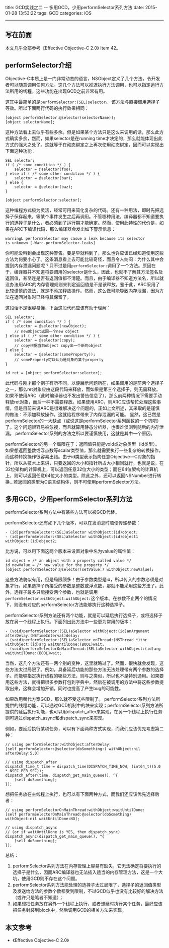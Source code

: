 title: GCD实践之二 -- 多用GCD，少用performSelector系列方法
date: 2015-01-28 13:53:22
tags: GCD
categories: iOS

---

## 写在前面

本文几乎全部参考《Effective Objective-C 2.0》 Item 42。

## performSelector介绍

Objective-C本质上是一门非常动态的语言，NSObject定义了几个方法，令开发者可以随意调用任何方法。这几个方法可以推迟执行方法调用，也可以指定运行方法所用的线程。这些功能在出现GCD之前非常有用。

这其中最简单的是`performSelector:(SEL)selector`。
该方法与直接调用选择子等效。所以下面两行代码的执行效果相同：

```objc
[object performSelector:@selector(selectorName)];
[object selectorName];
```

这种方法看上去似乎有些多余。但是如果某个方法只是这么来调用的话，那么此方式确实多余，然而，如果selector是在running time才决定的，那么就能体现出此方式的强大之处了。这就等于在动态绑定之上再次使用动态绑定，因而可以实现出下面这种功能：

```objc
SEL selector;
if ( /* some condition */ ) {
    selector = @selector(foo);
} else if ( /* some other condition */ ) {
    selector = @selector(bar);
} else {
    selector = @selector(baz);
}
    
[object performSelector:selector];
```

这种编程方式极为灵活，经常可用来简化复杂的代码。还有一种用法，即时先把选择子保存起来，等某个事件发生之后再调用。不管哪种用法，编译器都不知道要执行的选择子是什么，者必须到了运行期才能确定。然而，使用此特性的代价是，如果在ARC下编译代码，那么编译器会发出如下警示信息：

```
warningL performSelector may casue a leak because its selector
is unknown [-Warc-performSelector-leaks]
```

你可能没料到会出现这种警告。要是早就料到了，那么也许应该已经知道使用这些方法为何要小心了。这条消息看上去可能比较奇怪，而且令人纳闷：为什么其中会提到内存泄漏问题呢？只不过是用`performSelector:`调用了一个方法。原因在于，编译器并不知道将要调用的selector是什么，因此，也就不了解其方法签名及返回值，甚至连是否有返回值都不清楚。而且，由于编译器不知道方法名，所以就没办法用ARC的内存管理规则来判定返回值是不是该释放。鉴于此，ARC采用了比较谨慎的做法，就是不添加释放操作。然而，这么做可能导致内存泄漏，因为方法在返回对象时已经将其保留了。

这段话不是很容易懂，下面这段代码应该有助于理解：

```objc
SEL selector;
if ( /* some condition */ ) {
    selector = @selector(newObject);
    // newObject返回一个new object
} else if ( /* some other condition */ ) {
    selector = @selector(copy);
    // copy根据当前object copy出一个新的object
} else {
    selector = @selector(someProperty));
    // someProperty可以认为是对象的某个property
}
    
id ret = [object performSelector:selector];
```

此代码与刚才那个例子有所不同，以便展示问题所在，如果调用的是前两个选择子之一，那么ret对象应由这段代码来释放，而如果是第三个选择子，则无需释放。如果不使用ARC（此时编译器也不发出警告信息了），那么前两种情况下需要手动释放ret对象，而后一种不需要释放。如果使用ARC，则ARC应该帮忙处理这些事情，但是目前来说ARC是很难解决这个问题的，正如上文所述，其采取的是谨慎的做法：不添加释放操作，这就给程序带来了内存泄漏的可能。
显然，这已然是performSelector的一大缺点（或说这是performSelector系列函数的一个坑吧）了。这个问题很容易被忽视，而且就算用静态分析器，也很难侦测到随后的内存泄漏。
performSelector系列的方法之所以要谨慎使用，这就是其中一个原因。

performSelector的另一个局限在于：返回值只能是void或对象类型（id类型）。如果想返回整数或浮点数等scalar类型值，那么就需要执行一些复杂的转换操作，而这种转换操作很容易出错。由于id类型表示指向任意Objective—C对象的指针，所以从技术上来讲，只要返回的大小和指针所占大小相同就行，也就是说，在32位架构的计算机上，可以返回任意32位大小的类型；而在64位架构的计算机上，则可以返回任意64位大小的类型。除此之外，还可以返回NSNumber进行转换...若返回的类型为C语言结构体，则不可使用performSelector方法。

## 多用GCD，少用performSelector系列方法

performSelector系列方法中有某些方法可以被GCD代替。

performSelector还有如下几个版本，可以在发消息时顺便传递参数：

```objc
- (id)performSelector:(SEL)aSelector withObject:(id)object;
- (id)performSelector:(SEL)aSelector withObject:(id)object1 withObject:(id)object2;
```

比方说，可以用下面这两个版本来设置对象中名为value的属性值：

```objc
id object = /* an object with a property called value */
id newValue = /* new value for the property */
[object performSelector:@selector(setValue:) withObject:newValue];
```

这些方法貌似有用，但是局限颇多！由于参数类型是id，所以传入的参数必须是对象才行。如果选择子所接受的参数是整数或浮点数，那就不能采用这些方法了。此外，选择子最多只能接受两个参数，也就是调用`performSelector:withObject:withObject:`这个版本。在参数不止两个的情况下，则没有对应的performSelector方法能够执行这种选择子。

performSelector系列方法还有两个功能，就是可以延后执行选择子，或将选择子放在另一个线程上执行。下面列出此方法中一些更为常用的版本：

```objc
- (void)performSelector:(SEL)aSelector withObject:(id)anArgument afterDelay:(NSTimeInterval)delay;
- (void)performSelector:(SEL)aSelector onThread:(NSThread *)thr withObject:(id)arg waitUntilDone:(BOOL)wait;
- (void)performSelectorOnMainThread:(SEL)aSelector withObject:(id)arg waitUntilDone:(BOOL)wait;
```

当然，这几个方法还有一两个别的变种，这里就略过了。然而，很快就会发现，这些方法太过局限了。例如，具备延后功能的那些方法无法处理带有两个参数的选择子。而能够指定执行线程的哪些方法，则与之类似，所以也不是特别通用。如果要用这些方法，就得把很多参数打包到字典中，然后在被调用的方法中将这些参数提取出来，这样会增加开销，同时也提高了产生bug的可能性。

如果改用替代方案GCD，那么就不受这些限制了。
performSelector系列方法所提供的线程功能，可以通过GCD机制中的块来实现；performSelector系列方法所提供的延后执行功能，也可以用dispatch_after来实现，在另一个线程上执行任务则可通过dispatch_async和dispatch_sync来实现。

例如，要延后执行某项任务，可以有下面两种方式实现，而我们应该优先考虑第二种：

```objc
// using performSelector:withObject:afterDelay:
[self performSelector:@selector(doSomething:) withObject:nil afterDelay:5.0]

// using dispatch_after
dispatch_time_t time = dispatch_time(DISPATCH_TIME_NOW, (int64_t)(5.0 * NSEC_PER_SEC));
dispatch_after(time, dispatch_get_main_queue(), ^{
    [self doSomething];
});
```

想把任务放在主线程上执行，也可以有下面两种方式，而我们还应该优先选择后者：

```objc
// using performSelectorOnMainThread:withObject:waitUntilDone:
[self performSelectorOnMainThread:@selector(doSomething) withObject:nil waitUntilDone:NO];
    
// using dispatch_async
// (or if waitUntilDone is YES, then dispatch_sync)
dispatch_async(dispatch_get_main_queue(), ^{
    [self doSomething];
});
```

总结：

1. performSelector系列方法在内存管理上容易有缺失，它无法确定将要执行的选择子是什么，因而ARC编译器也无法插入适当的内存管理方法，这是一个大坑，使用GCD则不存在这个问题。
2. performSelector系列方法能处理的选择子太过局限了，选择子的返回值类型及发送给方法的参数个数都受到限制，不过GCD似乎也没有比较好的解决方法（或许只是笔者不知道）；
3. 如果想把任务放在另外一个线程上执行，或者想延时执行某个任务，最好应该把任务封装到block中，然后调用GCD的相关方法来实现。

## 本文参考

* 《Effective Objective-C 2.0》